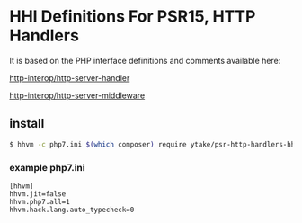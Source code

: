 # HHI Definitions For PSR15, HTTP Handlers

It is based on the PHP interface definitions and comments available here:

[http-interop/http-server-handler](https://github.com/http-interop/http-server-handler)

[http-interop/http-server-middleware](https://github.com/http-interop/http-server-middleware)

## install
```bash
$ hhvm -c php7.ini $(which composer) require ytake/psr-http-handlers-hhi
```

### example php7.ini

```
[hhvm]
hhvm.jit=false
hhvm.php7.all=1
hhvm.hack.lang.auto_typecheck=0
```
